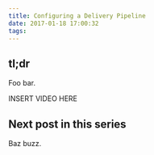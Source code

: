 ```yaml
---
title: Configuring a Delivery Pipeline
date: 2017-01-18 17:00:32
tags:
---
```


## tl;dr

Foo bar.

INSERT VIDEO HERE

## Next post in this series

Baz buzz. 
